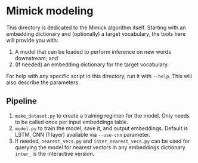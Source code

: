 # Mimick modeling

This directory is dedicated to the Mimick algorithm itself.
Starting with an embedding dictionary and (optionally) a target vocabulary, the tools here will provide you with:
1. A model that can be loaded to perform inference on new words downstream; and
1. (If needed) an embedding dictionary for the target vocabulary.

For help with any specific script in this directory, run it with `--help`. This will also describe the parameters.

## Pipeline

1. `make_dataset.py` to create a training regimen for the model. Only needs to be called once per input embeddings table.
1. `model.py` to train the model, save it, and output embeddings. Default is LSTM, CNN (1 layer) available via `--use-cnn` parameter.
1. If needed, `nearest_vecs.py` and `inter_nearest_vecs.py` can be used for querying the model for nearest vectors in any embeddings dictionary. `inter_` is the interactive version.
